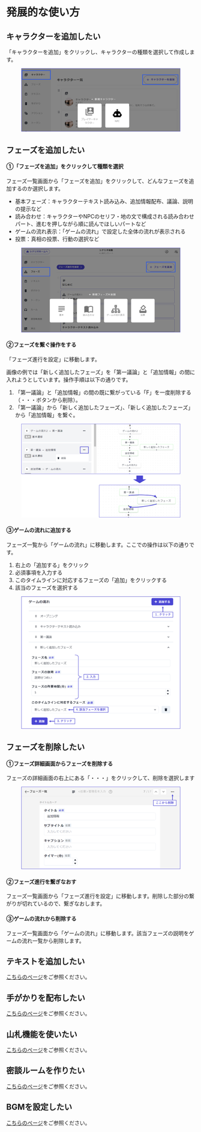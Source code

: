 # 発展的な使い方

## キャラクターを追加したい

「キャラクターを追加」をクリックし、キャラクターの種類を選択して作成します。

<figure><img src="../../.gitbook/assets/image (6).png" alt=""><figcaption></figcaption></figure>



## フェーズを追加したい

#### ①「フェーズを追加」をクリックして種類を選択

フェーズ一覧画面から「フェーズを追加」をクリックして、どんなフェーズを追加するのか選択します。

* 基本フェーズ：キャラクターテキスト読み込み、追加情報配布、議論、説明の提示など
* 読み合わせ：キャラクターやNPCのセリフ・地の文で構成される読み合わせパート、進むを押しながら順に読んでほしいパートなど
* ゲームの流れ表示：「ゲームの流れ」で設定した全体の流れが表示される
* 投票：真相の投票、行動の選択など

<figure><img src="../../.gitbook/assets/image (48).png" alt=""><figcaption></figcaption></figure>

#### ②フェーズを繋ぐ操作をする

「フェーズ進行を設定」に移動します。

画像の例では「新しく追加したフェーズ」を「第一議論」と「追加情報」の間に入れようとしています。操作手順は以下の通りです。

1. 「第一議論」と「追加情報」の間の既に繋がっている「F」を一度削除する（・・・ボタンから削除）。
2. 「第一議論」から「新しく追加したフェーズ」、「新しく追加したフェーズ」から「追加情報」を繋ぐ。

<figure><img src="../../.gitbook/assets/image (49).png" alt=""><figcaption></figcaption></figure>

#### ③ゲームの流れに追加する

フェーズ一覧から「ゲームの流れ」に移動します。ここでの操作は以下の通りです。

1. 右上の「追加する」をクリック
2. 必須事項を入力する
3. このタイムラインに対応するフェーズの「追加」をクリックする
4. 該当のフェーズを選択する

<figure><img src="../../.gitbook/assets/image (50).png" alt=""><figcaption></figcaption></figure>



## フェーズを削除したい

#### ①フェーズ詳細画面からフェーズを削除する

フェーズの詳細画面の右上にある「・・・」をクリックして、削除を選択します

<figure><img src="../../.gitbook/assets/image (52).png" alt=""><figcaption></figcaption></figure>

#### ②フェーズ進行を繋ぎなおす

フェーズ一覧画面から「フェーズ進行を設定」に移動します。削除した部分の繋がりが切れているので、繋ぎなおします。



#### ③ゲームの流れから削除する

フェーズ一覧画面から「ゲームの流れ」に移動します。該当フェーズの説明をゲームの流れ一覧から削除します。



## テキストを追加したい

[こちらのページ](../../basic-features/textTab.md)をご参照ください。



## 手がかりを配布したい

[こちらのページ](../../basic-features/clue.md)をご参照ください。



## 山札機能を使いたい

[こちらのページ](../../basic-features/decks.md)をご参照ください。



## 密談ルームを作りたい

[こちらのページ](../../basic-features/room.md)をご参照ください。



## BGMを設定したい

[こちらのページ](../../basic-features/bgm.md)をご参照ください。

